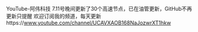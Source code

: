 YouTube-阿伟科技
7.11号晚间更新了30个高速节点，已在油管更新，GitHub不再更新只提醒
欢迎订阅我的频道，每天更新https://www.youtube.com/channel/UCAVXAOB168NaJozwrXT1hkw
   
   

